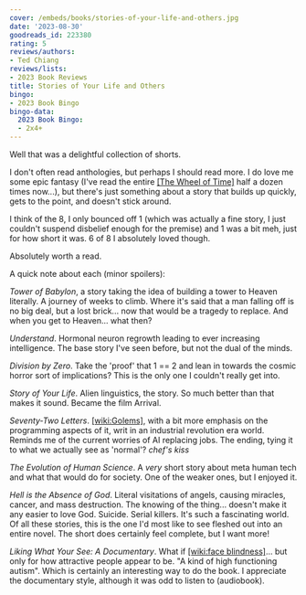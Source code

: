 ```yaml
---
cover: /embeds/books/stories-of-your-life-and-others.jpg
date: '2023-08-30'
goodreads_id: 223380
rating: 5
reviews/authors:
- Ted Chiang
reviews/lists:
- 2023 Book Reviews
title: Stories of Your Life and Others
bingo:
- 2023 Book Bingo
bingo-data:
  2023 Book Bingo:
  - 2x4+
---
```

Well that was a delightful collection of shorts. 

I don't often read anthologies, but perhaps I should read more. I do love me some epic fantasy (I've read the entire [[The Wheel of Time]]() half a dozen times now...), but there's just something about a story that builds up quickly, gets to the point, and doesn't stick around. 

I think of the 8, I only bounced off 1 (which was actually a fine story, I just couldn't suspend disbelief enough for the premise) and 1 was a bit meh, just for how short it was. 6 of 8 I absolutely loved though. 

Absolutely worth a read. 

<!--more-->

A quick note about each (minor spoilers):

*Tower of Babylon*, a story taking the idea of building a tower to Heaven literally. A journey of weeks to climb. Where it's said that a man falling off is no big deal, but a lost brick... now that would be a tragedy to replace. And when you get to Heaven... what then? 

*Understand*. Hormonal neuron regrowth leading to ever increasing intelligence. The base story I've seen before, but not the dual of the minds. 

*Division by Zero*. Take the 'proof' that 1 == 2 and lean in towards the cosmic horror sort of implications? This is the only one I couldn't really get into. 

*Story of Your Life*. Alien linguistics, the story. So much better than that makes it sound. Became the film Arrival. 

*Seventy-Two Letters*. [[wiki:Golems]](), with a bit more emphasis on the programming aspects of it, writ in an industrial revolution era world. Reminds me of the current worries of AI replacing jobs. The ending, tying it to what we actually see as 'normal'? *chef's kiss*

*The Evolution of Human Science*. A *very* short story about meta human tech and what that would do for society. One of the weaker ones, but I enjoyed it. 

*Hell is the Absence of God*. Literal visitations of angels, causing miracles, cancer, and mass destruction. The knowing of the thing... doesn't make it any easier to love God. Suicide. Serial killers. It's such a fascinating world. Of all these stories, this is the one I'd most like to see fleshed out into an entire novel. The short does certainly feel complete, but I want more!

*Liking What Your See: A Documentary*. What if [[wiki:face blindness]]()... but only for how attractive people appear to be. "A kind of high functioning autism". Which is certainly an interesting way to do the book. I appreciate the documentary style, although it was odd to listen to (audiobook). 

